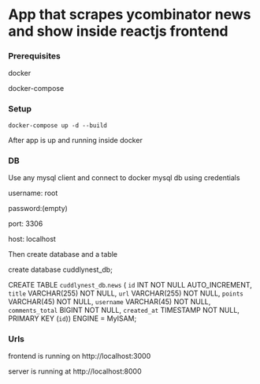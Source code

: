 # App that scrapes ycombinator news and show inside reactjs frontend

### Prerequisites
docker

docker-compose


### Setup



```
docker-compose up -d --build
```

After app is up and running inside docker 

### DB

Use any mysql client and connect to docker mysql db using credentials

username: root

password:(empty)

port: 3306

host: localhost


Then create database and a table

create database cuddlynest_db;

CREATE TABLE `cuddlynest_db`.`news` (
  `id` INT NOT NULL AUTO_INCREMENT,
  `title` VARCHAR(255) NOT NULL,
  `url` VARCHAR(255) NOT NULL,
  `points` VARCHAR(45) NOT NULL,
  `username` VARCHAR(45) NOT NULL,
  `comments_total` BIGINT NOT NULL,
  `created_at` TIMESTAMP NOT NULL,
  PRIMARY KEY (`id`))
ENGINE = MyISAM;


### Urls

frontend is running on http://localhost:3000

server is running at http://localhost:8000

